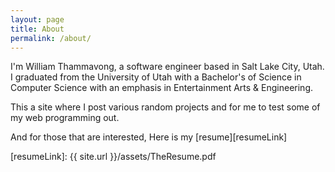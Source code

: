 ```yaml
---
layout: page
title: About
permalink: /about/
---
```


I'm William Thammavong, a software engineer based in Salt Lake City, Utah. I graduated from the University of Utah with a Bachelor's of Science in Computer Science
with an emphasis in Entertainment Arts & Engineering.

This a site where I post various random projects and for me to test some of my web programming out.

And for those that are interested, Here is my [resume][resumeLink]

[resumeLink]: {{ site.url }}/assets/TheResume.pdf
